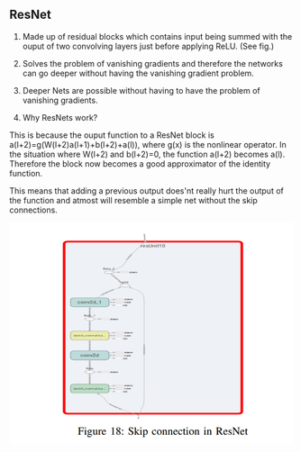 ## ResNet 

1. Made up of residual blocks which contains input being summed with the ouput of two convolving layers just before applying ReLU. (See fig.)

2. Solves the problem of vanishing gradients and therefore the networks can go deeper without having the vanishing gradient problem.

3. Deeper Nets are possible without having to have the problem of vanishing gradients.

4. Why ResNets work?

This is because the ouput function to a ResNet block is a(l+2)=g(W(l+2)a(l+1)+b(l+2)+a(l)), where g(x) is the nonlinear operator. In the situation where W(l+2) and b(l+2)=0, the function a(l+2) becomes a(l). Therefore the block now becomes a good approximator of the identity function.

This means that adding a previous output does'nt really hurt the output of the function and atmost will resemble a simple net without the skip connections.

![alt](PaperSummaries/images/resnet.png)
